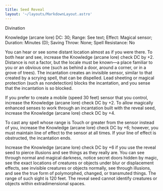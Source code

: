 ```yaml
---
title: Seed Reveal
layout: '~/layouts/MarkdownLayout.astro'
---
```

Divination

Knowledge (arcane lore) DC: 30; Range: See text; Effect: Magical sensor;
Duration: Minutes (D); Saving Throw: None; Spell Resistance: No

You can hear or see some distant location almost as if you were there. To both
hear and see, increase the Knowledge (arcane lore) check DC by +2. Distance is
not a factor, but the locale must be known—a place familiar to you or an
obvious one (such as behind a door, around a corner, or in a grove of trees).
The incantation creates an invisible sensor, similar to that created by a
scrying spell, that can be dispelled. Lead sheeting or magical protection
(such as nondetection) blocks the incantation, and you sense that the
incantation is so blocked.

If you prefer to create a mobile (speed 30 feet) sensor that you control,
increase the Knowledge (arcane lore) check DC by +2. To allow magically
enhanced senses to work through an incantation built with the reveal seed,
increase the Knowledge (arcane lore) check DC by +4.

To cast any spell whose range is Touch or greater from the sensor instead of
you, increase the Knowledge (arcane lore) check DC by +6; however, you must
maintain line of effect to the sensor at all times. If your line of effect is
obstructed, the incantation ends.

Increase the Knowledge (arcane lore) check DC by +6 if you use the reveal seed
to pierce illusions and see things as they really are. You can see through
normal and magical darkness, notice secret doors hidden by magic, see the
exact locations of creatures or objects under blur or displacement effects,
see invisible creatures or objects normally, see through illusions, and see
the true form of polymorphed, changed, or transmuted things. The range of such
sight is 120 feet. The reveal seed cannot identify creatures or objects within
extradimensional spaces.

